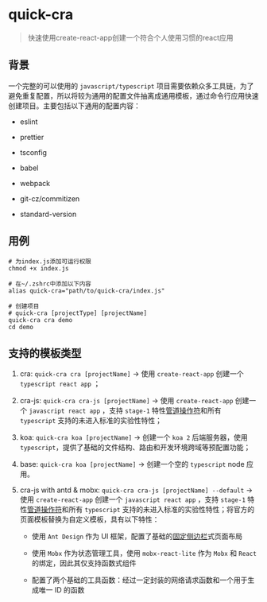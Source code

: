 # quick-cra

> 快速使用create-react-app创建一个符合个人使用习惯的react应用

## 背景

一个完整的可以使用的 `javascript/typescript` 项目需要依赖众多工具链，为了避免重复配置，所以将较为通用的配置文件抽离成通用模板，通过命令行应用快速创建项目。主要包括以下通用的配置内容：

  - eslint

  - prettier

  - tsconfig

  - babel

  - webpack

  - git-cz/commitizen

  - standard-version

## 用例

```
# 为index.js添加可运行权限
chmod +x index.js

# 在~/.zshrc中添加以下内容
alias quick-cra="path/to/quick-cra/index.js"

# 创建项目
# quick-cra [projectType] [projectName]
quick-cra cra demo
cd demo
```

## 支持的模板类型

1. cra: `quick-cra cra [projectName]` -> 使用 `create-react-app` 创建一个 `typescript react app` ；

1. cra-js: `quick-cra cra-js [projectName]` -> 使用 `create-react-app` 创建一个 `javascript react app` ，支持 `stage-1` 特性[管道操作符](https://developer.mozilla.org/zh-CN/docs/Web/JavaScript/Reference/Operators/%E7%AE%A1%E9%81%93%E6%93%8D%E4%BD%9C%E7%AC%A6)和所有 `typescript` 支持的未进入标准的实验性特性；

1. koa: `quick-cra koa [projectName]` -> 创建一个 `koa 2` 后端服务器，使用 `typescript`，提供了基础的文件结构、路由和开发环境跨域等预配置功能；

1. base: `quick-cra koa [projectName]` -> 创建一个空的 `typescript` node 应用。

1. cra-js with antd & mobx: `quick-cra cra-js [projectName] --default` -> 使用 `create-react-app` 创建一个 `javascript react app` ，支持 `stage-1` 特性[管道操作符](https://developer.mozilla.org/zh-CN/docs/Web/JavaScript/Reference/Operators/%E7%AE%A1%E9%81%93%E6%93%8D%E4%BD%9C%E7%AC%A6)和所有 `typescript` 支持的未进入标准的实验性特性；将官方的页面模板替换为自定义模板，具有以下特性：

    - 使用 `Ant Design` 作为 UI 框架，配置了基础的[固定侧边栏](https://ant.design/components/layout-cn/#components-layout-demo-fixed-sider)式页面布局

    - 使用 `Mobx` 作为状态管理工具，使用 `mobx-react-lite` 作为 `Mobx` 和 `React` 的绑定，因此其仅支持函数式组件

    - 配置了两个基础的工具函数：经过一定封装的网络请求函数和一个用于生成唯一 ID 的函数
